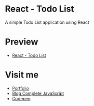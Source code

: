 # React - Todo List

A simple Todo List application using React

# Preview

  * [React - Todo List](http://about.phamvanlam.com/react-todo-list/)

# Visit me

  * [Portfolio](http://about.phamvanlam.com)
  * [Blog Complete JavaScript](https://completejavascript.com)
  * [Codepen](https://codepen.io/completejavascript)
